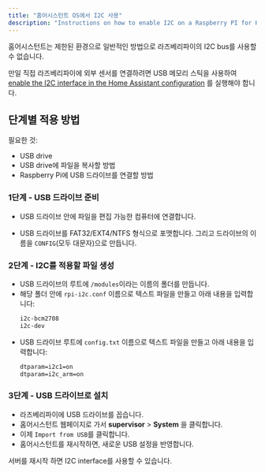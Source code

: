 ```yaml
---
title: "홈어시스턴트 OS에서 I2C 사용"
description: "Instructions on how to enable I2C on a Raspberry PI for Hass.io."
---
```


홈어시스턴트는 제한된 환경으로 일반적인 방법으로 라즈베리파이의 I2C bus를 사용할 수 없습니다.

만일 직접 라즈베리파이에 외부 센서를 연결하려면 USB 메모리 스틱을 사용하여 [enable the I2C interface in the Home Assistant configuration](https://github.com/home-assistant/hassos/blob/dev/Documentation/boards/raspberrypi.md#i2c) 를 실행해야 합니다.

## 단계별 적용 방법

필요한 것:

- USB drive
- USB drive에 파일을 복사할 방법
- Raspberry Pi에 USB 드라이브를 연결할 방법

### 1단계 - USB 드라이브 준비

- USB 드라이브 안에 파일을 편집 가능한 컴퓨터에 연결합니다.

- USB 드라이브를 FAT32/EXT4/NTFS 형식으로 포맷합니다. 그리고 드라이브의 이름을 `CONFIG`(모두 대문자)으로 만듭니다.

### 2단계 - I2C를 적용할 파일 생성

- USB 드라이브의 루트에 `/modules`이라는 이름의 폴더를 만듭니다.
- 해당 폴더 안에 `rpi-i2c.conf` 이름으로 텍스트 파일을 만들고 아래 내용을 입력합니다:
  ```txt
  i2c-bcm2708
  i2c-dev
  ```
- USB 드라이브 루트에 `config.txt` 이름으로 텍스트 파일을 만들고 아래 내용을 입력합니다:
  ```txt
  dtparam=i2c1=on
  dtparam=i2c_arm=on
  ```

### 3단계 - USB 드라이브로 설치

- 라즈베리파이에 USB 드라이브를 꼽습니다.
- 홈어시스턴트 웹페이지로 가서 **supervisor** > **System** 을 클릭합니다.
- 이제 `Import from USB`를 클릭합니다.
- 홈어시스턴트를 재시작하면, 새로운 USB 설정을 반영합니다.

서버를 재시작 하면 I2C interface를 사용할 수 있습니다.
